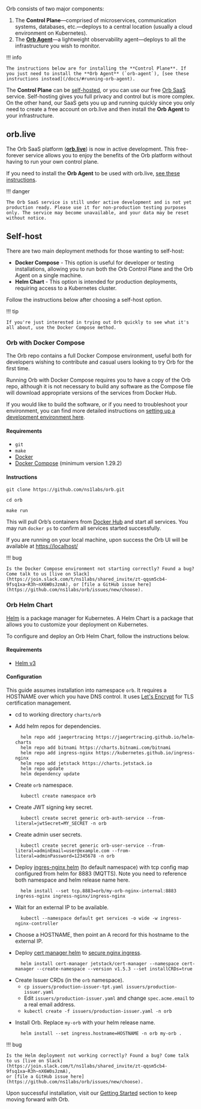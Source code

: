 Orb consists of two major components:

1. The **Control Plane**—comprised of microservices, communication systems, databases, etc.—deploys to a 
central location (usually a cloud environment on Kubernetes).
1. The **[Orb Agent](/docs/#running-orb-agent)**—a lightweight observability agent—deploys to all the infrastructure you wish to monitor.

!!! info
    
    The instructions below are for installing the **Control Plane**. If you just need to install the **Orb Agent** (`orb-agent`), [see these instructions instead](/docs/#running-orb-agent).

The **Control Plane** can be [self-hosted](#self-host), or you can use our free [Orb SaaS](#orblive) service. Self-hosting gives you full privacy and control but is more complex. On the other hand, our SaaS gets you up and running quickly since you only need to create a free account on orb.live and then install the **Orb Agent** to your infrastructure.

## orb.live 
The Orb SaaS platform ([**orb.live**](http://orb.live)) is now in active development. This free-forever service allows you to enjoy the benefits of the Orb platform without having to run your own control plane.

If you need to install the **Orb Agent** to be used with orb.live, [see these instructions](/docs/#running-orb-agent).

!!! danger

    The Orb SaaS service is still under active development and is not yet production ready. Please use it for non-production testing purposes only. The service may become unavailable, and your data may be reset without notice.

## Self-host
There are two main deployment methods for those wanting to self-host:

* **Docker Compose** - This option is useful for developer or testing installations, allowing you to run both the Orb Control Plane and the Orb Agent on a single machine.
* **Helm Chart** - This option is intended for production deployments, requiring access to a Kubernetes cluster.

Follow the instructions below after choosing a self-host option. 

!!! tip

    If you're just interested in trying out Orb quickly to see what it's all about, use the Docker Compose method.

### Orb with Docker Compose
The Orb repo contains a full Docker Compose environment, useful both for developers wishing to contribute and casual users looking to try Orb for the first time.

Running Orb with Docker Compose requires you to have a copy of the Orb repo, although it is not necessary to build any software as the Compose file will download appropriate versions of the services from Docker Hub.

If you would like to build the software, or if you need to troubleshoot your environment, you can find more detailed instructions on [setting up a development environment here](https://github.com/ns1labs/orb/wiki/Development-Environment-Configuration).

#### Requirements

* `git`
* `make`
* [Docker](https://docs.docker.com/engine/install/)
* [Docker Compose](https://docs.docker.com/compose/gettingstarted/) (minimum version 1.29.2)

#### Instructions

```shell
git clone https://github.com/ns1labs/orb.git
```
```shell
cd orb
```
```shell
make run
```

This will pull Orb’s containers from [Docker Hub](https://hub.docker.com/u/ns1labs) and start all services. You may run `docker ps` to confirm all services started successfully.

If you are running on your local machine, upon success the Orb UI will be available at [https://localhost/](https://localhost/)

!!! bug

    Is the Docker Compose environment not starting correctly? Found a bug? Come talk to us [live on Slack](https://join.slack.com/t/ns1labs/shared_invite/zt-qqsm5cb4-9fsq1xa~R3h~nX6W0sJzmA), or [file a GitHub issue here](https://github.com/ns1labs/orb/issues/new/choose).

### Orb Helm Chart
[Helm](https://helm.sh/) is a package manager for Kubernetes. A Helm Chart is a package that allows you to customize your deployment on Kubernetes.

To configure and deploy an Orb Helm Chart, follow the instructions below.

#### Requirements
* [Helm v3](https://helm.sh/docs/intro/quickstart/)

#### Configuration
This guide assumes installation into namespace `orb`. It requires a HOSTNAME over which you have DNS control. It uses [Let's Encrypt](https://letsencrypt.org/) for TLS certification management.

* cd to working directory `charts/orb`

* Add helm repos for dependencies.



        helm repo add jaegertracing https://jaegertracing.github.io/helm-charts
        helm repo add bitnami https://charts.bitnami.com/bitnami
        helm repo add ingress-nginx https://kubernetes.github.io/ingress-nginx
        helm repo add jetstack https://charts.jetstack.io
        helm repo update
        helm dependency update


* Create `orb` namespace.

        kubectl create namespace orb

* Create JWT signing key secret.

        kubectl create secret generic orb-auth-service --from-literal=jwtSecret=MY_SECRET -n orb

* Create admin user secrets.

        kubectl create secret generic orb-user-service --from-literal=adminEmail=user@example.com --from-literal=adminPassword=12345678 -n orb

* Deploy [ingres-nginx helm](https://kubernetes.github.io/ingress-nginx/deploy/#using-helm) (to default namespace) with tcp config map configured from helm for 8883 (MQTTS). Note you need to reference both namespace and helm release name here.

        helm install --set tcp.8883=orb/my-orb-nginx-internal:8883 ingress-nginx ingress-nginx/ingress-nginx

* Wait for an external IP to be available.

        kubectl --namespace default get services -o wide -w ingress-nginx-controller

* Choose a HOSTNAME, then point an A record for this hostname to the external IP.

* Deploy [cert manager helm](https://cert-manager.io/docs/installation/helm/) to [secure nginx ingress](https://cert-manager.io/v0.14-docs/tutorials/acme/ingress/).

        helm install cert-manager jetstack/cert-manager --namespace cert-manager --create-namespace --version v1.5.3 --set installCRDs=true

- Create Issuer CRDs (in the `orb` namespace).
    - `cp issuers/production-issuer-tpt.yaml issuers/production-issuer.yaml`
    - Edit `issuers/production-issuer.yaml` and change `spec.acme.email` to a real email address.
    - `kubectl create -f issuers/production-issuer.yaml -n orb`

* Install Orb. Replace `my-orb` with your helm release name.

        helm install --set ingress.hostname=HOSTNAME -n orb my-orb .

!!! bug

    Is the Helm deployment not working correctly? Found a bug? Come talk to us [live on Slack](https://join.slack.com/t/ns1labs/shared_invite/zt-qqsm5cb4-9fsq1xa~R3h~nX6W0sJzmA),
    or [file a GitHub issue here](https://github.com/ns1labs/orb/issues/new/choose).


Upon successful installation, visit our [Getting Started](https://getorb.io/docs/#getting-started) section to keep moving forward with Orb.